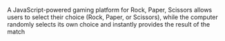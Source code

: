A JavaScript-powered gaming platform for Rock, Paper, Scissors allows users to select their choice (Rock, Paper, or Scissors), while the computer randomly selects its own choice and instantly provides the result of the match
